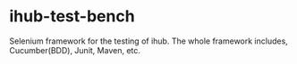 # ihub-test-bench
Selenium framework for the testing of ihub.
The whole framework includes, Cucumber(BDD), Junit, Maven, etc.
